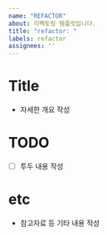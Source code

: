 ```yaml
---
name: "REFACTOR"
about: 리팩토링 템플릿입니다.
title: "refactor: "
labels: refactor
assignees: ''
---
```

# Title
- 자세한 개요 작성
# TODO
- [ ] 투두 내용 작성
# etc
- 참고자료 등 기타 내용 작성